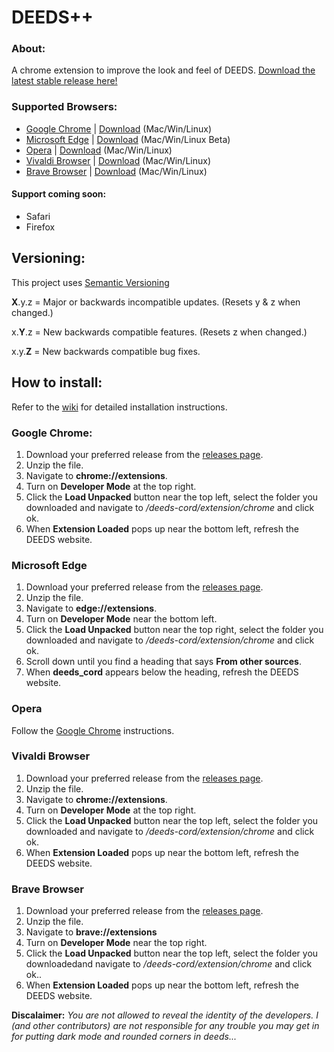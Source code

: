 # DEEDS++
### About:
A chrome extension to improve the look and feel of DEEDS. [Download the latest stable release here!](https://github.com/cgsdiscord/deeds-cord/releases/latest)

### Supported Browsers:
- [Google Chrome](#google_chrome) | [Download](https://www.google.com.au/chrome/ "Download Google Chrome") (Mac/Win/Linux)
- [Microsoft Edge](#edge) | [Download](https://www.microsoft.com/en-us/edge "Download Microsoft Edge") (Mac/Win/Linux Beta)
- [Opera](#opera) | [Download](https://www.opera.com/download "Download Opera") (Mac/Win/Linux)
- [Vivaldi Browser](#vivaldi) | [Download](https://vivaldi.com/download/ "Download Vivaldi Browser") (Mac/Win/Linux)
- [Brave Browser](#brave) | [Download](https://brave.com/download/ "Download Brave Browser") (Mac/Win/Linux)
 
#### Support coming soon:
- Safari
- Firefox

## Versioning:
This project uses [Semantic Versioning](https://semver.org)

**X**.y.z = Major or backwards incompatible updates. (Resets y & z when changed.) 

x.**Y**.z = New backwards compatible features. (Resets z when changed.)

x.y.**Z** = New backwards compatible bug fixes.
## How to install:
Refer to the [wiki](https://github.com/cgsdiscord/deeds-cord/wiki/Installation) for detailed installation instructions.

### Google Chrome: <a name="google_chrome"></a>
1) Download your preferred release from the [releases page](https://github.com/cgsdiscord/deeds-cord/releases).
2) Unzip the file.
3) Navigate to __chrome://extensions__. 
4) Turn on __Developer Mode__ at the top right.
5) Click the __Load Unpacked__ button near the top left, select the folder you downloaded and navigate to _/deeds-cord/extension/chrome_ and click ok.
6) When __Extension Loaded__ pops up near the bottom left, refresh the DEEDS website.


### Microsoft Edge <a name="edge"></a>
1) Download your preferred release from the [releases page](https://github.com/cgsdiscord/deeds-cord/releases).
2) Unzip the file.
3) Navigate to __edge://extensions__. 
4) Turn on __Developer Mode__ near the bottom left.
5) Click the __Load Unpacked__ button near the top right, select the folder you downloaded and navigate to _/deeds-cord/extension/chrome_ and click ok.
6) Scroll down until you find a heading that says __From other sources__.
8) When __deeds_cord__ appears below the heading, refresh the DEEDS website.

### Opera <a name="opera"></a>
Follow the [Google Chrome](#google_chrome) instructions.

### Vivaldi Browser <a name="vivaldi"></a>
1) Download your preferred release from the [releases page](https://github.com/cgsdiscord/deeds-cord/releases).
2) Unzip the file.
3) Navigate to __chrome://extensions__. 
4) Turn on __Developer Mode__ at the top right.
5) Click the __Load Unpacked__ button near the top left, select the folder you downloaded and navigate to _/deeds-cord/extension/chrome_ and click ok.
6) When __Extension Loaded__ pops up near the bottom left, refresh the DEEDS website.


### Brave Browser <a name="brave"></a>
1) Download your preferred release from the [releases page](https://github.com/cgsdiscord/deeds-cord/releases).
2) Unzip the file.
3) Navigate to __brave://extensions__ 
4) Turn on __Developer Mode__ near the top right.
5) Click the __Load Unpacked__ button near the top left, select the folder you downloadedand navigate to _/deeds-cord/extension/chrome_ and click ok..
6) When __Extension Loaded__ pops up near the bottom left, refresh the DEEDS website.


**Discalaimer:** *You are not allowed to reveal the identity of the developers. I (and other contributors) are not responsible for any trouble you may get in for putting dark mode and rounded corners in deeds...*
